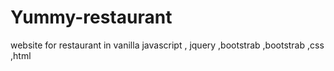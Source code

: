 # Yummy-restaurant
website for restaurant in vanilla javascript , jquery ,bootstrab ,bootstrab ,css ,html
